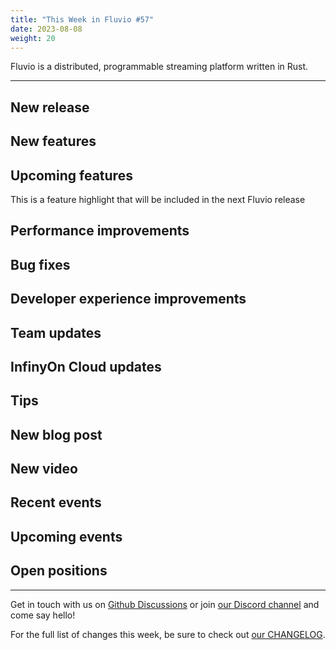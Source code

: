 ```yaml
---
title: "This Week in Fluvio #57"
date: 2023-08-08
weight: 20
---
```

Fluvio is a distributed, programmable streaming platform written in Rust.

---

## New release

## New features

## Upcoming features
This is a feature highlight that will be included in the next Fluvio release

## Performance improvements

## Bug fixes

## Developer experience improvements

## Team updates

## InfinyOn Cloud updates

## Tips

## New blog post

## New video

## Recent events

## Upcoming events

## Open positions


---

Get in touch with us on [Github Discussions] or join [our Discord channel] and come say hello!

For the full list of changes this week, be sure to check out [our CHANGELOG].

[Fluvio open source]: https://github.com/infinyon/fluvio
[our CHANGELOG]: https://github.com/infinyon/fluvio/blob/master/CHANGELOG.md
[our Discord channel]: https://discordapp.com/invite/bBG2dTz
[Github Discussions]: https://github.com/infinyon/fluvio/discussions
